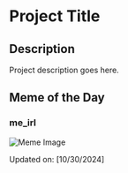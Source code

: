 # Project Title

## Description

Project description goes here.

## Meme of the Day

### me_irl
![Meme Image](https://i.redd.it/idlhsphbdbxd1.png)

Updated on: [10/30/2024]